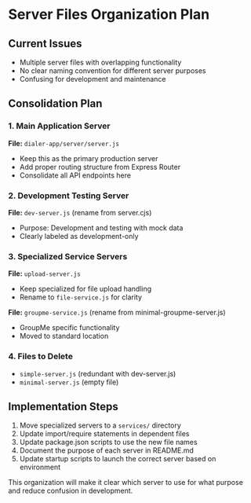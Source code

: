 # Server Files Organization Plan

## Current Issues
- Multiple server files with overlapping functionality
- No clear naming convention for different server purposes
- Confusing for development and maintenance

## Consolidation Plan

### 1. Main Application Server
**File:** `dialer-app/server/server.js`
- Keep this as the primary production server
- Add proper routing structure from Express Router
- Consolidate all API endpoints here

### 2. Development Testing Server
**File:** `dev-server.js` (rename from server.cjs)
- Purpose: Development and testing with mock data
- Clearly labeled as development-only

### 3. Specialized Service Servers
**File:** `upload-server.js` 
- Keep specialized for file upload handling
- Rename to `file-service.js` for clarity

**File:** `groupme-service.js` (rename from minimal-groupme-server.js)
- GroupMe specific functionality
- Moved to standard location

### 4. Files to Delete
- `simple-server.js` (redundant with dev-server.js)
- `minimal-server.js` (empty file)

## Implementation Steps
1. Move specialized servers to a `services/` directory
2. Update import/require statements in dependent files
3. Update package.json scripts to use the new file names
4. Document the purpose of each server in README.md
5. Update startup scripts to launch the correct server based on environment

This organization will make it clear which server to use for what purpose and reduce confusion in development. 